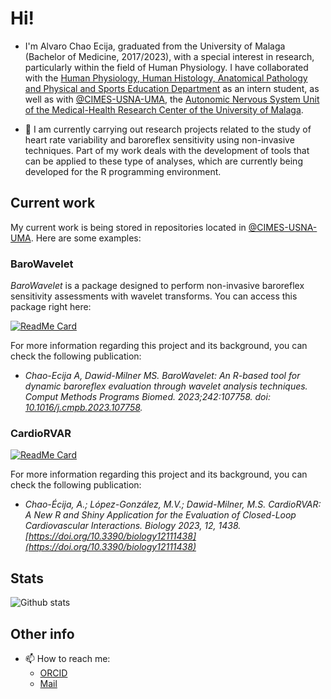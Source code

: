 # Hi!

- I'm Alvaro Chao Ecija, graduated from the University of Malaga (Bachelor of Medicine, 2017/2023), with a special interest in research, particularly within the field of Human Physiology. I have collaborated with the [Human Physiology, Human Histology, Anatomical Pathology and Physical and Sports Education Department](https://www.uma.es/departamento-de-fisiologia-humana-histologia-humana-anatomia-patologia-educion-fisica-y-deportiva/) as an intern student, as well as with [@CIMES-USNA-UMA](https://github.com/CIMES-USNA-UMA), the [Autonomic Nervous System Unit of the Medical-Health Research Center of the University of Malaga](http://cimes-sna.uma.es). 

- 🔭 I am currently carrying out research projects related to the study of heart rate variability and baroreflex sensitivity using non-invasive techniques. Part of my work deals with the development of tools that can be applied to these type of analyses, which are currently being developed for the R programming environment.

## Current work

My current work is being stored in repositories located in [@CIMES-USNA-UMA](https://github.com/CIMES-USNA-UMA). Here are some examples:

### BaroWavelet
*BaroWavelet* is a package designed to perform non-invasive baroreflex sensitivity assessments with wavelet transforms. You can access this package right here:

[![ReadMe Card](https://github-readme-stats.vercel.app/api/pin/?username=CIMES-USNA-UMA&repo=BaroWavelet&theme=vision-friendly-dark)](https://github.com/CIMES-USNA-UMA/BaroWavelet)

For more information regarding this project and its background, you can check the following publication:

- *Chao-Ecija A, Dawid-Milner MS. BaroWavelet: An R-based tool for dynamic baroreflex evaluation through wavelet analysis techniques. Comput Methods Programs Biomed. 2023;242:107758. doi: [10.1016/j.cmpb.2023.107758](https://www.sciencedirect.com/science/article/pii/S0169260723004248).*

### CardioRVAR
[![ReadMe Card](https://github-readme-stats.vercel.app/api/pin/?username=CIMES-USNA-UMA&repo=CardioRVAR&theme=vision-friendly-dark)](https://github.com/CIMES-USNA-UMA/CardioRVAR)

For more information regarding this project and its background, you can check the following publication:

- *Chao-Écija, A.; López-González, M.V.; Dawid-Milner, M.S. CardioRVAR: A New R
and Shiny Application for the Evaluation of Closed-Loop Cardiovascular
Interactions. Biology 2023, 12, 1438. [https://doi.org/10.3390/biology12111438](https://doi.org/10.3390/biology12111438)*


## Stats

![Github stats](https://github-readme-stats.vercel.app/api?username=alvarochaoecija&theme=highcontrast)

## Other info

<!--   - 💬 Ask me about ...   -->
- 📫 How to reach me: 
   - [ORCID](https://orcid.org/0000-0002-2691-6936)
   - [Mail](mailto:alvarochaoecija.rprojects@gmail.com)
<!--   - ⚡ Fun fact: ...      -->

